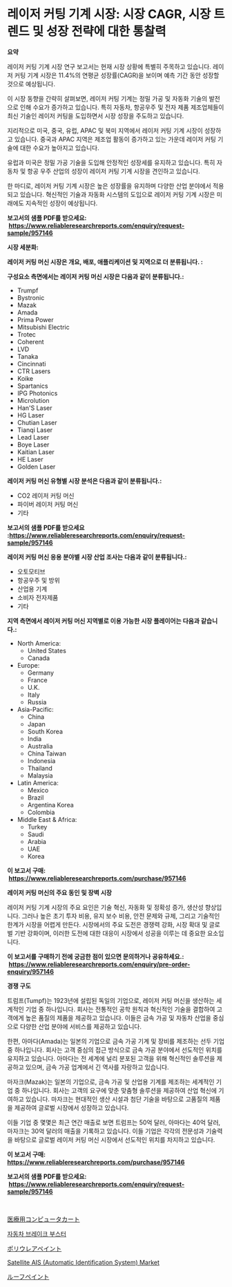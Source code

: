 <p><h1>레이저 커팅 기계 시장: 시장 CAGR, 시장 트렌드 및 성장 전략에 대한 통찰력</h1></p><p><strong>요약</strong></p>
<p><p>레이저 커팅 기계 시장 연구 보고서는 현재 시장 상황에 특별히 주목하고 있습니다. 레이저 커팅 기계 시장은 11.4%의 연평균 성장률(CAGR)을 보이며 예측 기간 동안 성장할 것으로 예상됩니다. </p><p>이 시장 동향을 간략히 살펴보면, 레이저 커팅 기계는 정밀 가공 및 자동화 기술의 발전으로 인해 수요가 증가하고 있습니다. 특히 자동차, 항공우주 및 전자 제품 제조업체들이 최신 기술인 레이저 커팅을 도입하면서 시장 성장을 주도하고 있습니다.</p><p>지리적으로 미국, 중국, 유럽, APAC 및 북미 지역에서 레이저 커팅 기계 시장이 성장하고 있습니다. 중국과 APAC 지역은 제조업 활동이 증가하고 있는 가운데 레이저 커팅 기술에 대한 수요가 높아지고 있습니다. </p><p>유럽과 미국은 정밀 가공 기술을 도입해 안정적인 성장세를 유지하고 있습니다. 특히 자동차 및 항공 우주 산업의 성장이 레이저 커팅 기계 시장을 견인하고 있습니다.</p><p>한 마디로, 레이저 커팅 기계 시장은 높은 성장률을 유지하며 다양한 산업 분야에서 적용되고 있습니다. 혁신적인 기술과 자동화 시스템의 도입으로 레이저 커팅 기계 시장은 미래에도 지속적인 성장이 예상됩니다.</p></p>
<p><strong>보고서의 샘플 PDF를 받으세요: &nbsp;<a href="https://www.reliableresearchreports.com/enquiry/request-sample/957146">https://www.reliableresearchreports.com/enquiry/request-sample/957146</a></strong></p>
<p><strong>시장 세분화:</strong></p>
<p><strong> 레이저 커팅 머신 시장은 개요, 배포, 애플리케이션 및 지역으로 더 분류됩니다. :</strong></p>
<p><strong>구성요소 측면에서는 레이저 커팅 머신 시장은 다음과 같이 분류됩니다.:</strong></p>
<p><ul><li>Trumpf</li><li>Bystronic</li><li>Mazak</li><li>Amada</li><li>Prima Power</li><li>Mitsubishi Electric</li><li>Trotec</li><li>Coherent</li><li>LVD</li><li>Tanaka</li><li>Cincinnati</li><li>CTR Lasers</li><li>Koike</li><li>Spartanics</li><li>IPG Photonics</li><li>Microlution</li><li>Han'S Laser</li><li>HG Laser</li><li>Chutian Laser</li><li>Tianqi Laser</li><li>Lead Laser</li><li>Boye Laser</li><li>Kaitian Laser</li><li>HE Laser</li><li>Golden Laser</li></ul></p>
<p><strong> 레이저 커팅 머신 유형별 시장 분석은 다음과 같이 분류됩니다.:</strong></p>
<p><ul><li>CO2 레이저 커팅 머신</li><li>파이버 레이저 커팅 머신</li><li>기타</li></ul></p>
<p><strong>보고서의 샘플 PDF를 받으세요 :<a href="https://www.reliableresearchreports.com/enquiry/request-sample/957146">https://www.reliableresearchreports.com/enquiry/request-sample/957146</a></strong></p>
<p><strong> 레이저 커팅 머신 응용 분야별 시장 산업 조사는 다음과 같이 분류됩니다.:</strong></p>
<p><ul><li>오토모티브</li><li>항공우주 및 방위</li><li>산업용 기계</li><li>소비자 전자제품</li><li>기타</li></ul></p>
<p><strong>지역 측면에서 레이저 커팅 머신 지역별로 이용 가능한 시장 플레이어는 다음과 같습니다.:</strong></p>
<p><ul>
    <li>
        North America:
        <ul>
            <li>United States</li>
            <li>Canada</li>
        </ul>
    </li>
    <li>
        Europe:
        <ul>
            <li>Germany</li>
            <li>France</li>
            <li>U.K.</li>
            <li>Italy</li>
            <li>Russia</li>
        </ul>
    </li>
    <li>
        Asia-Pacific:
        <ul>
            <li>China</li>
            <li>Japan</li>
            <li>South Korea</li>
            <li>India</li>
            <li>Australia</li>
            <li>China Taiwan</li>
            <li>Indonesia</li>
            <li>Thailand</li>
            <li>Malaysia</li>
        </ul>
    </li>
    <li>
        Latin America:
        <ul>
            <li>Mexico</li>
            <li>Brazil</li>
            <li>Argentina Korea</li>
            <li>Colombia</li>
        </ul>
    </li>
    <li>
        Middle East & Africa:
        <ul>
            <li>Turkey</li>
            <li>Saudi</li>
            <li>Arabia</li>
            <li>UAE</li>
            <li>Korea</li>
        </ul>
    </li>
    </ul></p>
<p><strong>이 보고서 구매: &nbsp;<a href="https://www.reliableresearchreports.com/purchase/957146">https://www.reliableresearchreports.com/purchase/957146</a></strong></p>
<p><strong>레이저 커팅 머신의 주요 동인 및 장벽 시장</strong></p>
<p><p>레이저 커팅 기계 시장의 주요 요인은 기술 혁신, 자동화 및 정확성 증가, 생산성 향상입니다. 그러나 높은 초기 투자 비용, 유지 보수 비용, 안전 문제와 규제, 그리고 기술적인 한계가 시장을 어렵게 만든다. 시장에서의 주요 도전은 경쟁력 강화, 시장 확대 및 글로벌 기반 강화이며, 이러한 도전에 대한 대응이 시장에서 성공을 이루는 데 중요한 요소입니다.</p></p>
<p><strong>이 보고서를 구매하기 전에 궁금한 점이 있으면 문의하거나 공유하세요.: &nbsp;<a href="https://www.reliableresearchreports.com/enquiry/pre-order-enquiry/957146">https://www.reliableresearchreports.com/enquiry/pre-order-enquiry/957146</a></strong></p>
<p><strong>경쟁 구도</strong></p>
<p><p>트럼프(Tumpf)는 1923년에 설립된 독일의 기업으로, 레이저 커팅 머신을 생산하는 세계적인 기업 중 하나입니다. 회사는 전통적인 공학 원칙과 혁신적인 기술을 결합하여 고객에게 높은 품질의 제품을 제공하고 있습니다. 이들은 금속 가공 및 자동차 산업을 중심으로 다양한 산업 분야에 서비스를 제공하고 있습니다. </p><p>한편, 아마다(Amada)는 일본의 기업으로 금속 가공 기계 및 장비를 제조하는 선두 기업 중 하나입니다. 회사는 고객 중심의 접근 방식으로 금속 가공 분야에서 선도적인 위치를 유지하고 있습니다. 아마다는 전 세계에 널리 분포된 고객을 위해 혁신적인 솔루션을 제공하고 있으며, 금속 가공 업계에서 긴 역사를 자랑하고 있습니다.</p><p>마자크(Mazak)는 일본의 기업으로, 금속 가공 및 산업용 기계를 제조하는 세계적인 기업 중 하나입니다. 회사는 고객의 요구에 맞춘 맞춤형 솔루션을 제공하여 산업 혁신에 기여하고 있습니다. 마자크는 현대적인 생산 시설과 첨단 기술을 바탕으로 고품질의 제품을 제공하여 글로벌 시장에서 성장하고 있습니다. </p><p>이들 기업 중 몇몇은 최근 연간 매출로 보면 트럼프는 50억 달러, 아마다는 40억 달러, 마자크는 30억 달러의 매출을 기록하고 있습니다. 이들 기업은 각각의 전문성과 기술력을 바탕으로 글로벌 레이저 커팅 머신 시장에서 선도적인 위치를 차지하고 있습니다.</p></p>
<p><strong>이 보고서 구매: &nbsp; <a href="https://www.reliableresearchreports.com/purchase/957146">https://www.reliableresearchreports.com/purchase/957146</a></strong></p>
<p><strong>보고서의 샘플 PDF를 받으세요: &nbsp;<a href="https://www.reliableresearchreports.com/enquiry/request-sample/957146">https://www.reliableresearchreports.com/enquiry/request-sample/957146</a></strong><strong></strong></p>
<p>&nbsp;</p>
<p><p><a href="https://github.com/ksxzwxabcuynh011/Market-Research-Report-List-1/blob/main/9902282189057.md">医療用コンピュータカート</a></p><p><a href="https://github.com/vskv4779xr1/Market-Research-Report-List-1/blob/main/3042997188963.md">자동차 브레이크 부스터</a></p><p><a href="https://medium.com/@brendon65677/%E6%AC%A1%E3%81%AE%E6%96%87%E7%AB%A0%E3%82%92%E6%97%A5%E6%9C%AC%E8%AA%9E%E3%81%AB%E7%BF%BB%E8%A8%B3%E3%81%97%E3%81%BE%E3%81%99-2024%E5%B9%B4%E3%81%8B%E3%82%892031%E5%B9%B4%E3%81%BE%E3%81%A7%E3%81%AE%E6%9C%9F%E9%96%93%E3%81%AB%E4%BA%88%E6%B8%AC%E3%81%95%E3%82%8C%E3%82%8B%E3%83%9D%E3%83%AA%E3%82%A6%E3%83%AC%E3%82%A2%E5%A1%97%E6%96%99%E5%B8%82%E5%A0%B4%E3%81%AE%E3%83%88%E3%83%AC%E3%83%B3%E3%83%89%E3%81%A8%E5%B8%82%E5%A0%B4%E5%88%86%E6%9E%90-ef3f0ac0f05e">ポリウレアペイント</a></p><p><a href="https://issuu.com/reportprime-2/docs/satellite-ais-automatic-identification-system-mark">Satellite AIS (Automatic Identification System) Market</a></p><p><a href="https://medium.com/@brendon65677/%E5%B1%8B%E6%A0%B9%E5%A1%97%E6%96%99%E5%B8%82%E5%A0%B4%E3%83%AC%E3%83%9D%E3%83%BC%E3%83%88%E3%81%AF-%E3%81%93%E3%81%AE%E5%B8%82%E5%A0%B4%E3%81%AE%E6%9C%80%E6%96%B0%E3%81%AE%E3%83%88%E3%83%AC%E3%83%B3%E3%83%89%E3%82%84%E6%88%90%E9%95%B7%E6%A9%9F%E4%BC%9A%E3%82%92%E6%98%8E%E3%82%89%E3%81%8B%E3%81%AB%E3%81%97%E3%81%A6%E3%81%84%E3%81%BE%E3%81%99-7410b7abfc6e">ルーフペイント</a></p></p>